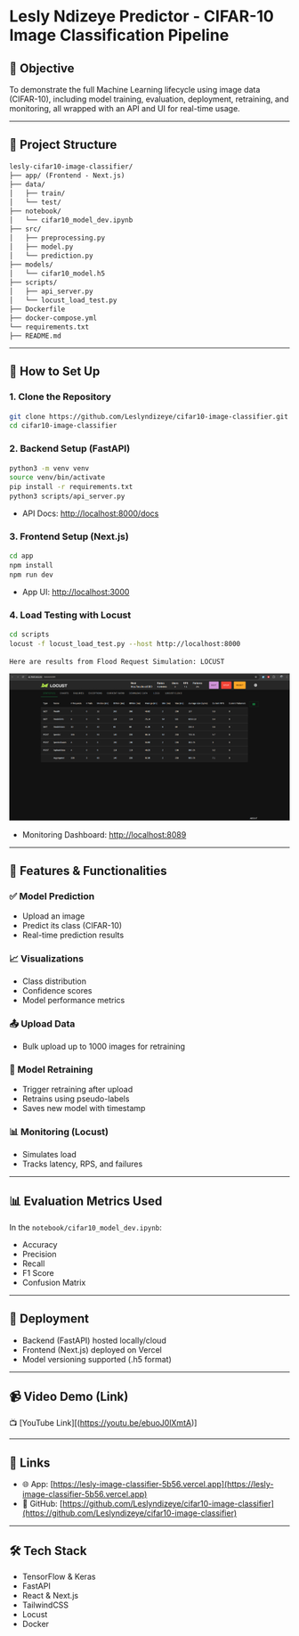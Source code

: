 #  Lesly Ndizeye Predictor - CIFAR-10 Image Classification Pipeline

## 🎯 Objective

To demonstrate the full Machine Learning lifecycle using image data (CIFAR-10), including model training, evaluation, deployment, retraining, and monitoring, all wrapped with an API and UI for real-time usage.

---

## 📁 Project Structure

```
lesly-cifar10-image-classifier/
├── app/ (Frontend - Next.js)
├── data/
│   ├── train/
│   └── test/
├── notebook/
│   └── cifar10_model_dev.ipynb
├── src/
│   ├── preprocessing.py
│   ├── model.py
│   └── prediction.py
├── models/
│   └── cifar10_model.h5
├── scripts/
│   ├── api_server.py
│   └── locust_load_test.py
├── Dockerfile
├── docker-compose.yml
└── requirements.txt
├── README.md
```

---

## 🚀 How to Set Up

### 1. Clone the Repository

```bash
git clone https://github.com/Leslyndizeye/cifar10-image-classifier.git
cd cifar10-image-classifier
```

### 2. Backend Setup (FastAPI)

```bash
python3 -m venv venv
source venv/bin/activate
pip install -r requirements.txt
python3 scripts/api_server.py
```

* API Docs: [http://localhost:8000/docs](http://localhost:8000/docs)

### 3. Frontend Setup (Next.js)

```bash
cd app
npm install
npm run dev
```

* App UI: [http://localhost:3000](http://localhost:3000)

### 4. Load Testing with Locust

```bash
cd scripts
locust -f locust_load_test.py --host http://localhost:8000
```
``Here are results from Flood Request Simulation: LOCUST``

![Locust Load Test Results](locust_image.png)

* Monitoring Dashboard: [http://localhost:8089](http://localhost:8089)

---

## 🧪 Features & Functionalities

### ✅ Model Prediction

* Upload an image
* Predict its class (CIFAR-10)
* Real-time prediction results

### 📈 Visualizations

* Class distribution
* Confidence scores
* Model performance metrics

### 📤 Upload Data

* Bulk upload up to 1000 images for retraining

### 🔁 Model Retraining

* Trigger retraining after upload
* Retrains using pseudo-labels
* Saves new model with timestamp

### 📊 Monitoring (Locust)

* Simulates load
* Tracks latency, RPS, and failures

---

## 📊 Evaluation Metrics Used

In the `notebook/cifar10_model_dev.ipynb`:

* Accuracy
* Precision
* Recall
* F1 Score
* Confusion Matrix

---

## 🔐 Deployment

* Backend (FastAPI) hosted locally/cloud
* Frontend (Next.js) deployed on Vercel
* Model versioning supported (.h5 format)

---

## 📹 Video Demo (Link)

📺 [YouTube Link][(https://youtu.be/ebuoJ0lXmtA)]

---

## 🔗 Links

* 🌐 App: [https://lesly-image-classifier-5b56.vercel.app](https://lesly-image-classifier-5b56.vercel.app)
* 📂 GitHub: [https://github.com/Leslyndizeye/cifar10-image-classifier](https://github.com/Leslyndizeye/cifar10-image-classifier)

---

## 🛠️ Tech Stack

* TensorFlow & Keras
* FastAPI
* React & Next.js
* TailwindCSS
* Locust
* Docker
